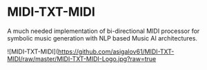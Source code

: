 # MIDI-TXT-MIDI
A much needed implementation of bi-directional MIDI processor for symbolic music generation with NLP based Music AI architectures.

![MIDI-TXT-MIDI](https://github.com/asigalov61/MIDI-TXT-MIDI/raw/master/MIDI-TXT-MIDI-Logo.jpg?raw=true
